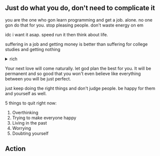 ## Just do what you do, don't need to complicate it  
you are the one who gon learn programming and get a job. alone. no one gon do that for you. stop pleasing people. don't waste energy on em

idc i want it asap. speed run it then think about life.

suffering in a job and getting money is better than suffering for college studies and getting nothing 
<details>
<summary>rich</summary>
  
### Proper amount of work and proper amount of sleep. Lil Baby Hustle
  
### You gonna see better days bro don't giveup. 
  
### work hard af. practice ur focus whenever possible.
  
idc i want it asap. speed run it then think about wanna live or die.
  
### I don't stop. work and sleep.
  
Time is important fr man. use this 19th year with high intensity and efficiency. every hour counts. extract this year. don't worry about future.

itna hardwork karo ki sabki phat jaye bas by knowing the hardwork you do.

get a job, go to bangalore, start making music and be the first Indian programmer , english rapper with global level shit.

I wanna be the best indian english rapper. touching electronic, pluggnb, mumble, supertrap.
First rapper mastered rapping over redda type, supertrap beats.

give urself a chance till 24 and do whatever the fuck it takes to become successful. if u didn't reach the state u wanted, if things didn't go well even after that then kill yourself. till then do whatever it takes. sacrifices, habits, speed, decisions, fuck distractions etc. no lame ass social media shit. no wasting time on changing profile pictures and shit.

this time won't come back. use it wisely. thinking and doing right things. average person keep swiping their phone.

take care of your brain.

staying calm, humble, smiling more, talking less, doing more, staying calm, focused and quick is my speciality.

work on it until it makes you rich
<details>
<summary>The state</summary>
  
  - SRT, Lamborghini, Rolls Royce
  
  - Mansion in Jabalpur, bangalore, LA, Houston TX, Silicon valley
  
  - Running my own software company
  
  - Doing good in music career. 1M+ monthly listeners
  
  - Doing concerts
  
  - Iced out chains
  
  - travelled to japan, la, paris and more.
</details>
 
<details>
<summary>Talk is cheap</summary><br>
Talk less, do more. There is no point of talking.

People are insecure. they do good posts, stories on ig to make them feel that they are doing something and are better.

Like I was posting beats on ig, yt to make myself feel that I was doing something coz in reality I was insecure and had no solid foundation.

My insecurities: Coding skills, english and looks.
</details>

---

evrything in life can be variable but my one thing will be constant.

I don't wanna be in jabalpur. I wanna level up so hard. no shit around me. 

I know material shit means nothing. but i don't wanna just talk about being highly successful. I wanna be successful. idc imma grind like a demon till 24.

Just tell me what to finish. I start and do that. no lame ass comfort shit.

there is a way for everything. don't be lazy or play your mind to not to do it. atleast give it a try. it's better than wasting time on social media.

![Screenshot (84)](https://user-images.githubusercontent.com/59761032/169660826-2d1584ed-61d4-4aa3-8f97-00132f3533b9.png)

kuch bhi khrab ho jaye. kuch bhi chala jaye but apni life mat khrab kr lena

dusro se jitna kam expect kar sakte ho karo and zyada se zyada accept karo.

find reasons to live. not excuses to die.

I wanna be rich so that i can take my girl to [japan and travel the whole country](https://youtu.be/IuTDuvYr7f0). not just japan but so many diff cool countries.

finna put my bitch in my srt, do dougnuts and make her scream xD

I ain't gon run behind no bitch until I get rich. That's it. That's my rule. if any bitch really wants me then she'll get me anyhow.

Building a lifestyle is hard. getting a girl is easy. weak lazy people go for a girl


I don't know what the fuck you thought this was, ho, you don't got no money
  
Everything we do is real, we makin' some money, bitch, we don't got time to play ☔️

</details>


Your next love will come naturally. let god plan the best for you. It will be permanent and so good that you won't even believe like everything between you will be just perfect.

just keep doing the right things and don't judge people. be happy for them and yourself as well.

5 things to quit right now:

1. Overthinking
2. Trying to make everyone happy
3. Living in the past
4. Worrying
5. Doubting yourself

## Action
